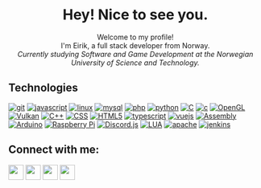 <h1 align="center">Hey! Nice to see you.</h1>
<p align="center">
    Welcome to my profile!<br/>
    I'm Eirik, a full stack developer from Norway.<br/>
    <i>Currently studying Software and Game Development at the Norwegian University of Science and Technology.</i>
</p>

<h2>Technologies</h2>
<p>
  <a href="https://git-scm.com/" target="_blank" rel="noreferrer"> <img src="https://img.shields.io/badge/Git-Orange?style=flat-square&logo=Git&logoColor=%23FFF&color=%23F05032" alt="git"/></a>
  <a href="https://developer.mozilla.org/en-US/docs/Web/JavaScript" target="_blank" rel="noreferrer"> <img src="https://img.shields.io/badge/JavaScript-Orange?style=flat-square&logo=javascript&logoColor=%23FFF&color=%23F7DF1E" alt="javascript"/></a> 
  <a href="https://www.linux.org/" target="_blank" rel="noreferrer"> <img src="https://img.shields.io/badge/Linux-Orange?style=flat-square&logo=linux&logoColor=%23FFF&color=%23FCC624" alt="linux"/></a>
  <a href="https://www.mysql.com/" target="_blank" rel="noreferrer"> <img src="https://img.shields.io/badge/MySQL-Orange?style=flat-square&logo=mysql&logoColor=%23FFF&color=%234479A1" alt="mysql"/></a>
  <a href="https://www.php.net" target="_blank" rel="noreferrer"> <img src="https://img.shields.io/badge/PHP-Orange?style=flat-square&logo=php&logoColor=%23FFF&color=%23777BB4" alt="php"/></a>
  <a href="https://www.python.org" target="_blank" rel="noreferrer"> <img src="https://img.shields.io/badge/Python-Orange?style=flat-square&logo=python&logoColor=%23FFF&color=%233776AB" alt="python"/></a>
  <a href="https://www.iso.org/standard/74528.html" target="_blank" rel="noreferrer"> <img src="https://img.shields.io/badge/C_Lang-Orange?style=flat-square&logo=c&logoColor=%23FFF&color=%23A8B9CC" alt="C"/></a>
  <a href="https://isocpp.org/" target="_blank" rel="noreferrer"> <img src="https://img.shields.io/badge/C%2B%2B-Orange?style=flat-square&logo=cplusplus&logoColor=%23FFF&color=%2300599C" alt="c"/></a>
  <a href="https://www.opengl.org/" target="_blank" rel="noreferrer"> <img src="https://img.shields.io/badge/OpenGL-Orange?style=flat-square&logo=opengl&logoColor=%23FFF&color=%235586A4" alt="OpenGL"/></a>
  <a href="https://www.vulkan.org/" target="_blank" rel="noreferrer"> <img src="https://img.shields.io/badge/Vulkan-Orange?style=flat-square&logo=vulkan&logoColor=%23FFF&color=%23AC162C" alt="Vulkan"/></a>
  <a href="https://nodejs.org/en/" target="_blank" rel="noreferrer"> <img src="https://img.shields.io/badge/Node.js-Orange?style=flat-square&logo=nodedotjs&logoColor=%23FFF&color=%23339933" alt="C++"/></a>
  <a href="https://www.w3.org/TR/CSS/#css" target="_blank" rel="noreferrer"> <img src="https://img.shields.io/badge/CSS-Orange?style=flat-square&logo=css3&logoColor=%23FFF&color=%231572B6" alt="CSS"/></a>
  <a href="https://html.spec.whatwg.org/multipage/" target="_blank" rel="noreferrer"> <img src="https://img.shields.io/badge/HTML-Orange?style=flat-square&logo=html5&logoColor=%23FFF&color=%23E34F26" alt="HTML5"/></a>
  <a href="https://www.typescriptlang.org/" target="_blank" rel="noreferrer"> <img src="https://img.shields.io/badge/TypeScript-Orange?style=flat-square&logo=typescript&logoColor=%23FFF&color=%233178C6" alt="typescript"/></a> 
  <a href="https://vuejs.org/" target="_blank" rel="noreferrer"> <img src="https://img.shields.io/badge/Vue.js-Orange?style=flat-square&logo=vuedotjs&logoColor=%23FFF&color=%234FC08D" alt="vuejs"/></a>
  <a href="https://www.nasm.us/" target="_blank" rel="noreferrer"> <img src="https://img.shields.io/badge/Assembly-Orange?style=flat-square&logo=assemblyscript&logoColor=%23FFF&color=%23007AAC" alt="Assembly"/></a>
  <a href="https://www.arduino.cc/" target="_blank" rel="noreferrer"> <img src="https://img.shields.io/badge/Arduino-Orange?style=flat-square&logo=arduino&logoColor=%23FFF&color=%2300878F" alt="Arduino"/></a>
  <a href="https://www.raspberrypi.org/" target="_blank" rel="noreferrer"> <img src="https://img.shields.io/badge/Raspberry_Pi-Orange?style=flat-square&logo=raspberrypi&logoColor=%23FFF&color=%23A22846" alt="Raspberry Pi"/></a>
  <a href="https://discord.js.org/#/" target="_blank" rel="noreferrer"> <img src="https://img.shields.io/badge/Discord.js-Orange?style=flat-square&logo=discord&logoColor=%23FFF&color=%235865F2" alt="Discord.js"/></a>
  <a href="https://www.lua.org/" target="_blank" rel="noreferrer"> <img src="https://img.shields.io/badge/Lua-Orange?style=flat-square&logo=lua&logoColor=%23FFF&color=%232C2D72" alt="LUA"/></a>
  <a href="https://www.apache.org/" target="_blank" rel="noreferrer"> <img src="https://img.shields.io/badge/Apache_2-Orange?style=flat-square&logo=apache&logoColor=%23FFF&color=%23D22128" alt="apache"/></a>
  <a href="https://www.jenkins.io/" target="_blank" rel="noreferrer"> <img src="https://img.shields.io/badge/Jenkins-Orange?style=flat-square&logo=jenkins&logoColor=%23FFF&color=%23D24939" alt="jenkins"/></a>
</p>

<h2 align="left">Connect with me:</h2>
<a href="https://discord.gg/aCthuR5F6f"><img src="https://img.shields.io/badge/Discord-Orange?style=flat-square&logo=discord&logoColor=%23FFF&color=%235865F2" height=30/></a>
<a href="https://www.linkedin.com/in/eirik-dalsegg-teppen-608019206/"><img src="https://img.shields.io/badge/LinkedIn-Orange?style=flat-square&logo=linkedin&logoColor=%23FFF&color=%230A66C2" height=30/></a>
<a href="https://eirik.dalseggteppen.no/"><img src="https://img.shields.io/badge/Webpage-Orange?style=flat-square&logo=pagekit&logoColor=%23FFF&color=%23212121" height=30/></a>
<a href="mailto:eirik@dalseggteppen.no"><img src="https://img.shields.io/badge/Mail-Orange?style=flat-square&logo=protonmail&logoColor=%23FFF&color=%236D4AFF" height=30/></a>
